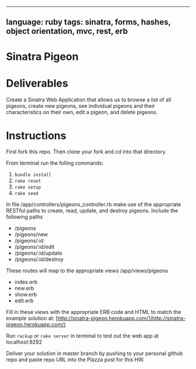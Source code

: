 ----
language: ruby
tags: sinatra, forms, hashes, object orientation, mvc, rest, erb
----

# Sinatra Pigeon

# Deliverables

Create a Sinatra Web Application that allows us to browse a list of all pigeons, create new pigeons, see individual pigeons and their characteristics on their own, edit a pigeon, and delete pigeons.

# Instructions

First fork this repo. 
Then clone your fork and cd into that directory.

From terminal run the folling commands:

1. `bundle install`
2. `rake reset`
3. `rake setup`
4. `rake seed`

In file /app/controllers/pigeons_controller.rb make use of the appropriate RESTful paths to create, read, update, and destroy pigeons. Include the following paths

- /pigeons
- /pigeons/new
- /pigeons/:id
- /pigeons/:id/edit
- /pigeons/:id/update
- /pigeons/:id/destroy

These routes will map to the appropriate views /app/views/pigeons

- index.erb
- new.erb
- show.erb
- edit.erb

Fill in these views with the appropriate ERB code and HTML to match the example solution at: [http://sinatra-pigeon.herokuapp.com/](http://sinatra-pigeon.herokuapp.com/)

Run `rackup` or `rake server` in terminal to test out the web app at localhost:9292 

Deliver your solution in master branch by pushing to your personal github repo and paste repo URL into the Piazza post for this HW.
